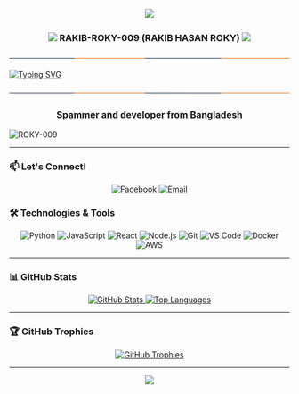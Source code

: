 <p align="center"><img src="https://img.shields.io/badge/MADE%20IN BANGLADESHI-SPAMMAR AND PROGRAMMER-green?colorA=%23ff0000&colorB=%23017e40&style=flat-square">
 
<h3 align="center">
  <img src="https://emoji.discord.st/emojis/768b108d-274f-4f44-a634-8477b16efce7.gif" width="25">
    RAKIB-ROKY-009 (RAKIB HASAN ROKY)
  <img src="https://emoji.discord.st/emojis/768b108d-274f-4f44-a634-8477b16efce7.gif" width="25">
</h3>
 
<img align="center" alt="line" src="https://github.com/DalpatRathore/dalpatrathore/blob/main/assets/images/line-1.svg">
 
[![Typing SVG](https://readme-typing-svg.herokuapp.com?color=%23F70B10&size=27&lines=I+am+Mr+ROKY;+It's+Not+A+Just+Name+Bro;It's+A+Brand;Thank+You+Everyone+LvuAll)](https://git.io/typing-svg)
 
</p>
 
<img align="center" alt="line" src="https://github.com/DalpatRathore/dalpatrathore/blob/main/assets/images/line-1.svg">
 
<h3 align="center">Spammer and developer from Bangladesh</h3>
 
<p align="left"> <img src="https://komarev.com/ghpvc/?username=ROKY-009&label=Profile%20views&color=eb4d3d&style=flat-square" alt="ROKY-009" /> </p>
</i></b></h3>

---
### 📫 **Let's Connect!**

<p align="center">
  <a href="https://www.facebook.com/rakib.roky.009">
    <img src="https://img.shields.io/badge/-Facebook-1877F2?style=for-the-badge&logo=facebook&logoColor=white" alt="Facebook" />
  </a>
  <a href="mailto:rakibroky009@gmail">
    <img src="https://img.shields.io/badge/-Email-D14836?style=for-the-badge&logo=gmail&logoColor=white" alt="Email" />
  </a>
</p>

### 🛠️ **Technologies & Tools**

<p align="center">
  <img src="https://img.shields.io/badge/-Python-3776AB?style=for-the-badge&logo=python&logoColor=white" alt="Python" />
  <img src="https://img.shields.io/badge/-JavaScript-F7DF1E?style=for-the-badge&logo=javascript&logoColor=black" alt="JavaScript" />
  <img src="https://img.shields.io/badge/-React-61DAFB?style=for-the-badge&logo=react&logoColor=black" alt="React" />
  <img src="https://img.shields.io/badge/-Node.js-339933?style=for-the-badge&logo=node.js&logoColor=white" alt="Node.js" />
  <img src="https://img.shields.io/badge/-Git-F05032?style=for-the-badge&logo=git&logoColor=white" alt="Git" />
  <img src="https://img.shields.io/badge/-VS%20Code-007ACC?style=for-the-badge&logo=visual-studio-code&logoColor=white" alt="VS Code" />
  <img src="https://img.shields.io/badge/-Docker-2496ED?style=for-the-badge&logo=docker&logoColor=white" alt="Docker" />
  <img src="https://img.shields.io/badge/-AWS-232F3E?style=for-the-badge&logo=amazon-aws&logoColor=white" alt="AWS" />
</p>

---
### 📊 **GitHub Stats**

<p align="center">
  <a href="https://github.com/RAKIB-ROKY-009">
    <img src="https://github-readme-stats.vercel.app/api?username=RAKIB-ROKY-009&show_icons=true&theme=radical" alt="GitHub Stats" />
  </a>
  <a href="https://github.com/RAKIB-ROKY-009">
    <img src="https://github-readme-stats.vercel.app/api/top-langs/?username=RAKIB-ROKY-009&layout=compact&theme=radical" alt="Top Languages" />
  </a>
</p>

---

### 🏆 **GitHub Trophies**

<p align="center">
  <a href="https://github.com/RAKIB-ROKY-009">
    <img src="https://github-profile-trophy.vercel.app/?username=RAKIB-ROKY-009&theme=radical&no-frame=true&row=1&column=7" alt="GitHub Trophies" />
  </a>
</p>

---
<p align="center"><img src="https://img.shields.io/badge/THANKS FOR STOPPING BY! 😄-green?colorA=%23ff0000&colorB=%23017e40&style=flat-square">


